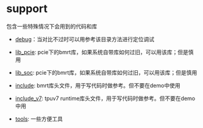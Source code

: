 # support

包含一些特殊情况下会用到的代码和库

* [debug](./debug)：当对比不过时可以用参考该目录方法进行定位调试

* [lib_pcie](./lib_pcie/): pcie下的bmrt库，如果系统自带库如何过旧，可以用该库；但是慎用

* [lib_soc](./lib_soc/): pcie下的bmrt库，如果系统自带库如何过旧，可以用该库；但是慎用

* [include](./include): bmrt库头文件，用于写代码时做参考。但不要在demo中使用

* [include_v7](./include_v7): tpuv7 runtime库头文件，用于写代码时做参考。但不要在demo中用

* [tools](./tools): 一些方便工具